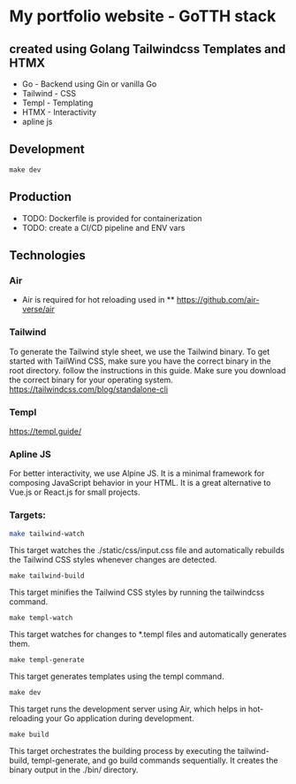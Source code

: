 # My portfolio website - GoTTH stack
## created using Golang Tailwindcss Templates and HTMX
* Go - Backend using Gin or vanilla Go
* Tailwind - CSS
* Templ - Templating
* HTMX - Interactivity
* apline js

## Development 
```make dev```

## Production
* TODO: Dockerfile is provided for containerization
* TODO: create a CI/CD pipeline and ENV vars

## Technologies

### Air
* Air is required for hot reloading used in 
** https://github.com/air-verse/air

### Tailwind
To generate the Tailwind style sheet, we use the Tailwind binary. To get started with TailWind CSS, make sure you have the correct binary in the root directory. follow the instructions in this guide. Make sure you download the correct binary for your operating system.
https://tailwindcss.com/blog/standalone-cli

### Templ
https://templ.guide/

### Apline JS
For better interactivity, we use Alpine JS. It is a minimal framework for composing JavaScript behavior in your HTML. It is a great alternative to Vue.js or React.js for small projects.

### Targets:
```bash
make tailwind-watch
```
This target watches the ./static/css/input.css file and automatically rebuilds the Tailwind CSS styles whenever changes are detected.

```
make tailwind-build
```
This target minifies the Tailwind CSS styles by running the tailwindcss command.

```
make templ-watch
```
This target watches for changes to *.templ files and automatically generates them.


```
make templ-generate
```
This target generates templates using the templ command.


```
make dev
```
This target runs the development server using Air, which helps in hot-reloading your Go application during development.

```
make build
```
This target orchestrates the building process by executing the tailwind-build, templ-generate, and go build commands sequentially. It creates the binary output in the ./bin/ directory.
